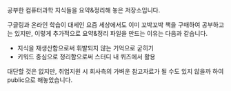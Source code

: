 공부한 컴퓨터과학 지식들을 요약&정리해 놓은 저장소입니다.

구글링과 온라인 학습이 대세인 요즘 세상에서도 이미 꼬박꼬박 책을 구매하여 공부하고는 있지만, 이렇게 추가적으로 요약&정리 파일을 만드는 이유는 다음과 같습니다.

- 지식을 재생산함으로써 휘발되지 않는 기억으로 굳히기
- 키워드 중심으로 정리함으로써 스터디 내 퀴즈에서 활용



대단할 것은 없지만, 취업지원 시 회사측의 가벼운 참고자료가 될 수도 있지 않을까 하여 public으로 해놓았습니다.